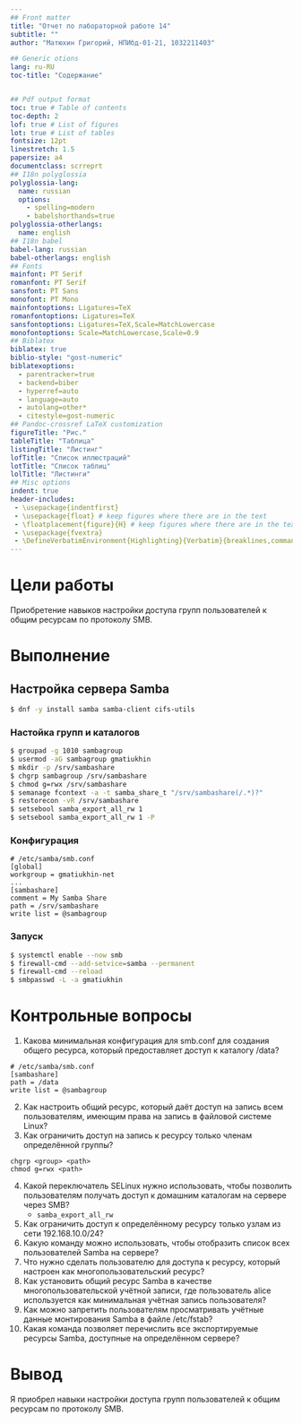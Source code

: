 ```yaml
---
## Front matter
title: "Отчет по лабораторной работе 14"
subtitle: ""
author: "Матюхин Григорий, НПИбд-01-21, 1032211403"

## Generic otions
lang: ru-RU
toc-title: "Содержание"


## Pdf output format
toc: true # Table of contents
toc-depth: 2
lof: true # List of figures
lot: true # List of tables
fontsize: 12pt
linestretch: 1.5
papersize: a4
documentclass: scrreprt
## I18n polyglossia
polyglossia-lang:
  name: russian
  options:
	- spelling=modern
	- babelshorthands=true
polyglossia-otherlangs:
  name: english
## I18n babel
babel-lang: russian
babel-otherlangs: english
## Fonts
mainfont: PT Serif
romanfont: PT Serif
sansfont: PT Sans
monofont: PT Mono
mainfontoptions: Ligatures=TeX
romanfontoptions: Ligatures=TeX
sansfontoptions: Ligatures=TeX,Scale=MatchLowercase
monofontoptions: Scale=MatchLowercase,Scale=0.9
## Biblatex
biblatex: true
biblio-style: "gost-numeric"
biblatexoptions:
  - parentracker=true
  - backend=biber
  - hyperref=auto
  - language=auto
  - autolang=other*
  - citestyle=gost-numeric
## Pandoc-crossref LaTeX customization
figureTitle: "Рис."
tableTitle: "Таблица"
listingTitle: "Листинг"
lofTitle: "Список иллюстраций"
lotTitle: "Список таблиц"
lolTitle: "Листинги"
## Misc options
indent: true
header-includes:
 - \usepackage{indentfirst}
 - \usepackage{float} # keep figures where there are in the text
 - \floatplacement{figure}{H} # keep figures where there are in the text
 - \usepackage{fvextra}
 - \DefineVerbatimEnvironment{Highlighting}{Verbatim}{breaklines,commandchars=\\\{\}}
---
```


# Цели работы
Приобретение навыков настройки доступа групп пользователей к общим ресурсам по протоколу SMB.

# Выполнение

## Настройка сервера Samba

```bash
$ dnf -y install samba samba-client cifs-utils
```

### Настойка групп и каталогов

```bash
$ groupad -g 1010 sambagroup
$ usermod -aG sambagroup gmatiukhin
$ mkdir -p /srv/sambashare
$ chgrp sambagroup /srv/sambashare
$ chmod g=rwx /srv/sambashare
$ semanage fcontext -a -t samba_share_t "/srv/sambashare(/.*)?"
$ restorecon -vR /srv/sambashare
$ setsebool samba_export_all_rw 1
$ setsebool samba_export_all_rw 1 -P
```

### Конфигурация

```
# /etc/samba/smb.conf
[global]
workgroup = gmatiukhin-net
...
[sambashare]
comment = My Samba Share
path = /srv/sambashare
write list = @sambagroup
```

### Запуск

```bash
$ systemctl enable --now smb
$ firewall-cmd --add-setvice=samba --permanent
$ firewall-cmd --reload
$ smbpasswd -L -a gmatiukhin
```

# Контрольные вопросы
1. Какова минимальная конфигурация для smb.conf для создания общего ресурса, который предоставляет доступ к каталогу /data?
```
# /etc/samba/smb.conf
[sambashare]
path = /data
write list = @sambagroup
```
2. Как настроить общий ресурс, который даёт доступ на запись всем пользователям, имеющим права на запись в файловой системе Linux?
3. Как ограничить доступ на запись к ресурсу только членам определённой группы?
```
chgrp <group> <path>
chmod g=rwx <path>
```
4. Какой переключатель SELinux нужно использовать, чтобы позволить пользователям получать доступ к домашним каталогам на сервере через SMB?
    - `samba_export_all_rw`
5. Как ограничить доступ к определённому ресурсу только узлам из сети 192.168.10.0/24?
6. Какую команду можно использовать, чтобы отобразить список всех пользователей Samba на сервере?
7. Что нужно сделать пользователю для доступа к ресурсу, который настроен как многопользовательский ресурс?
8. Как установить общий ресурс Samba в качестве многопользовательской учётной записи, где пользователь alice используется как минимальная учётная запись пользователя?
9. Как можно запретить пользователям просматривать учётные данные монтирования Samba в файле /etc/fstab?
10. Какая команда позволяет перечислить все экспортируемые ресурсы Samba, доступные на определённом сервере?

# Вывод
Я приобрел навыки настройки доступа групп пользователей к общим ресурсам по протоколу SMB.
